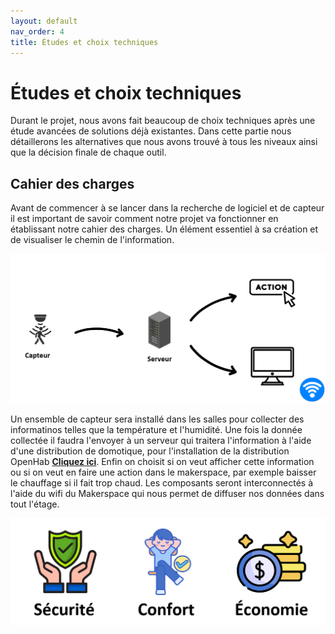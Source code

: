 ```yaml
---
layout: default
nav_order: 4
title: Études et choix techniques
---
```


# Études et choix techniques

Durant le projet, nous avons fait beaucoup de choix techniques après une étude avancées de solutions déjà existantes. Dans cette partie nous détaillerons les alternatives que nous avons trouvé à tous les niveaux ainsi que la décision finale de chaque outil.

## Cahier des charges

Avant de commencer à se lancer dans la recherche de logiciel et de capteur il est important de savoir comment notre projet va fonctionner en établissant notre cahier des charges. Un élément essentiel à sa création et de visualiser le chemin de l'information.

![Image_NUC](images/chemin_info.png)

Un ensemble de capteur sera installé dans les salles pour collecter des informatinos telles que la température et l'humidité. Une fois la donnée collectée il faudra l'envoyer à un serveur qui traitera l'information à l'aide d'une distribution de domotique, pour l'installation de la distribution OpenHab [**Cliquez ici**](config_Mini_PC.md). Enfin on choisit si on veut afficher cette information ou si on veut en faire une action dans le makerspace, par exemple baisser le chauffage si il fait trop chaud.
Les composants seront interconnectés à l'aide du wifi du Makerspace qui nous permet de diffuser nos données dans tout l'étage.

![Image_NUC](images/enjeu.png)
